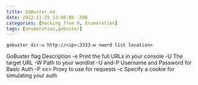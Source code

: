 ```yaml
---
title: GoBuster.md
date: 2022-11-25 12:00:00 -500
categories: [Hacking from 0, Enumeration]
tags: [enumeration,gobuster]
--- 
```


`gobuster dir-u http://<ip>:3333-w <word list location>`

GoBuster flag Description -e Print the full URLs in your console -U The target URL -W Path to your wordlist -U and-P Username and Password for Basic Auth -P ≤x> Proxy to use for requests -c <http cookies> Specify a cookie for simulating your auth